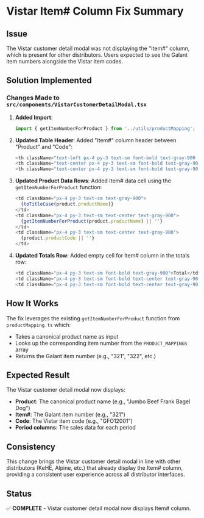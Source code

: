# Vistar Item# Column Fix Summary

## Issue
The Vistar customer detail modal was not displaying the "Item#" column, which is present for other distributors. Users expected to see the Galant item numbers alongside the Vistar item codes.

## Solution Implemented

### Changes Made to `src/components/VistarCustomerDetailModal.tsx`

1. **Added Import**:
   ```typescript
   import { getItemNumberForProduct } from '../utils/productMapping';
   ```

2. **Updated Table Header**:
   Added "Item#" column header between "Product" and "Code":
   ```typescript
   <th className="text-left px-4 py-3 text-sm font-bold text-gray-900 bg-gray-50">Product</th>
   <th className="text-center px-4 py-3 text-sm font-bold text-gray-900 bg-gray-50">Item#</th>
   <th className="text-center px-4 py-3 text-sm font-bold text-gray-900 bg-gray-50">Code</th>
   ```

3. **Updated Product Data Rows**:
   Added Item# data cell using the `getItemNumberForProduct` function:
   ```typescript
   <td className="px-4 py-3 text-sm text-gray-900">
     {toTitleCase(product.productName)}
   </td>
   <td className="px-4 py-3 text-sm text-center text-gray-900">
     {getItemNumberForProduct(product.productName) || ''}
   </td>
   <td className="px-4 py-3 text-sm text-center text-gray-900">
     {product.productCode || ''}
   </td>
   ```

4. **Updated Totals Row**:
   Added empty cell for Item# column in the totals row:
   ```typescript
   <td className="px-4 py-3 text-sm font-bold text-gray-900">Total</td>
   <td className="px-4 py-3 text-sm font-bold text-center text-gray-900"></td>
   <td className="px-4 py-3 text-sm font-bold text-center text-gray-900"></td>
   ```

## How It Works

The fix leverages the existing `getItemNumberForProduct` function from `productMapping.ts` which:
- Takes a canonical product name as input
- Looks up the corresponding item number from the `PRODUCT_MAPPINGS` array
- Returns the Galant item number (e.g., "321", "322", etc.)

## Expected Result

The Vistar customer detail modal now displays:
- **Product**: The canonical product name (e.g., "Jumbo Beef Frank Bagel Dog")
- **Item#**: The Galant item number (e.g., "321")
- **Code**: The Vistar item code (e.g., "GFO12001")
- **Period columns**: The sales data for each period

## Consistency

This change brings the Vistar customer detail modal in line with other distributors (KeHE, Alpine, etc.) that already display the Item# column, providing a consistent user experience across all distributor interfaces.

## Status
✅ **COMPLETE** - Vistar customer detail modal now displays Item# column.
